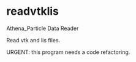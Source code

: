 readvtklis
==========

Athena_Particle Data Reader

Read vtk and lis files.

URGENT: this program needs a code refactoring.
